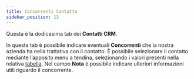 ```yaml
---
title: Concorrenti Contatto
sidebar_position: 13
---
```


Questa è la dodicesima tab dei **Contatti CRM**.

In questa tab è possibile indicare eventuali **Concorrenti** che la nostra azienda ha nella trattativa con il contatto.
È possibile selezionare il contatto mediante l’apposito menu a tendina, selezionando i valori presenti nella relativa [tabella](/docs/configurations/tables/crm/contacts/competitors).
Nel campo **Nota** è possibile indicare ulteriori informazioni utili riguardo il concorrente.
